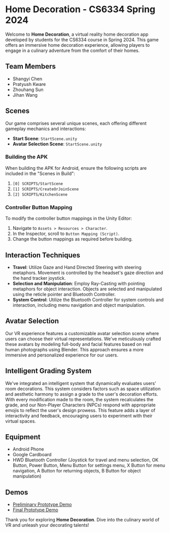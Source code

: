 # Home Decoration - CS6334 Spring 2024

Welcome to **Home Decoration**, a virtual reality home decoration app developed by students for the CS6334 course in Spring 2024. This game offers an immersive home decoration experience, allowing players to engage in a culinary adventure from the comfort of their homes.

## Team Members
- Shangyi Chen
- Pratyush Kware
- Zhouhang Sun
- Jihan Wang
  
## Scenes
Our game comprises several unique scenes, each offering different gameplay mechanics and interactions:
- **Start Scene**: `StartScene.unity`
- **Avatar Selection Scene**: `StartScene.unity`

### Building the APK
When building the APK for Android, ensure the following scripts are included in the "Scenes in Build":
1. `[0] SCRIPTS/StartScene`
2. `[1] SCRIPTS/CreateOrJoinScene`
3. `[2] SCRIPTS/KitchenScene`

### Controller Button Mapping
To modify the controller button mappings in the Unity Editor:
1. Navigate to `Assets > Resources > Character`.
2. In the Inspector, scroll to `Button Mapping (Script)`.
3. Change the button mappings as required before building.

## Interaction Techniques
- **Travel**: Utilize Gaze and Hand Directed Steering with steering metaphors. Movement is controlled by the headset's gaze direction and the hand tracker joystick.
- **Selection and Manipulation**: Employ Ray-Casting with pointing metaphors for object interaction. Objects are selected and manipulated using the reticle pointer and Bluetooth Controller.
- **System Control**: Utilize the Bluetooth Controller for system controls and interaction, including menu navigation and object manipulation.

## Avatar Selection
Our VR experience features a customizable avatar selection scene where users can choose their virtual representations. We've meticulously crafted these avatars by modeling full-body and facial features based on real human photographs using Blender. This approach ensures a more immersive and personalized experience for our users.

## Intelligent Grading System
We've integrated an intelligent system that dynamically evaluates users' room decorations. This system considers factors such as space utilization and aesthetic harmony to assign a grade to the user's decoration efforts. With every modification made to the room, the system recalculates the grade, and our Non-Player Characters (NPCs) respond with appropriate emojis to reflect the user's design prowess. This feature adds a layer of interactivity and feedback, encouraging users to experiment with their virtual spaces.




## Equipment
- Android Phone
- Google Cardboard
- HWD Bluetooth Controller (Joystick for travel and menu selection, OK Button, Power Button, Menu Button for settings menu, X Button for menu navigation, A Button for returning objects, B Button for object manipulation)

## Demos
- [Preliminary Prototype Demo](https://www.youtube.com/watch?v=8IgeLQmDzME)
- [Final Prototype Demo](https://www.youtube.com/watch?v=C5bu_1EK5XU)

Thank you for exploring **Home Decoration**. Dive into the culinary world of VR and unleash your decorating talents!
